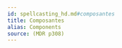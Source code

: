 ```yaml
---
id: spellcasting_hd.md#composantes
title: Composantes
alias: Components
source: (MDR p308)
---
```


